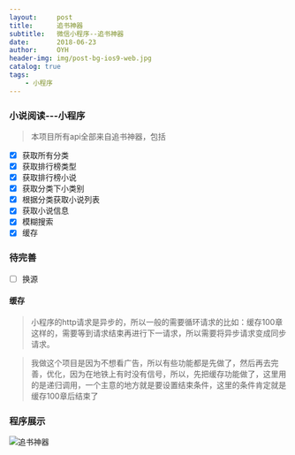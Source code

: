```yaml
---
layout:     post
title:      追书神器
subtitle:   微信小程序--追书神器
date:       2018-06-23
author:     OYH
header-img: img/post-bg-ios9-web.jpg
catalog: true
tags:
    - 小程序
---
```


### 小说阅读---小程序
> 本项目所有api全部来自追书神器，包括

- [x] 获取所有分类
- [x] 获取排行榜类型
- [x] 获取排行榜小说
- [x] 获取分类下小类别
- [x] 根据分类获取小说列表
- [x] 获取小说信息
- [x] 模糊搜索
- [x] 缓存
### 待完善

- [ ] 换源
#### 缓存


> 小程序的http请求是异步的，所以一般的需要循环请求的比如：缓存100章这样的，需要等到请求结束再进行下一请求，所以需要将异步请求变成同步请求。

> 我做这个项目是因为不想看广告，所以有些功能都是先做了，然后再去完善，优化，因为在地铁上有时没有信号，所以，先把缓存功能做了，这里用的是递归调用，一个主意的地方就是要设置结束条件，这里的条件肯定就是缓存100章后结束了


### 程序展示
<img src="https://ouyinheng.github.io/img/wx/readme/wxReader.gif" alt="追书神器">
